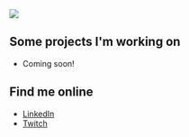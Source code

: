 <img src="https://i.imgur.com/DhsdLIR.png">

## Some projects I'm working on
* Coming soon!

## Find me online
* <a href="https://www.linkedin.com/in/ashley-hynes/">LinkedIn</a> 
* <a href="https://www.twitch.tv/splashley">Twitch</a> 

